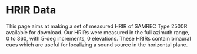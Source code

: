 # HRIR Data

This page aims at making a set of measured HRIR of SAMREC Type 2500R available for download. Our HRIRs were measured in the full azimuth range, 0 to 360, with 5-deg increments, 0 elevations. These HRIRs contain binaural cues which are useful for localizing a sound source in the horizontal plane.
